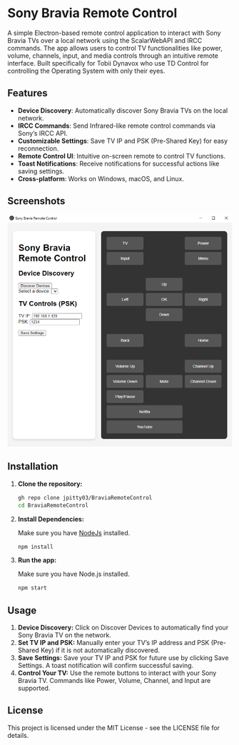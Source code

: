 # Sony Bravia Remote Control

A simple Electron-based remote control application to interact with Sony Bravia TVs over a local network using the ScalarWebAPI and IRCC commands. The app allows users to control TV functionalities like power, volume, channels, input, and media controls through an intuitive remote interface. Built specifically for Tobii Dynavox who use TD Control for controlling the Operating System with only their eyes.

## Features

- **Device Discovery**: Automatically discover Sony Bravia TVs on the local network.
- **IRCC Commands**: Send Infrared-like remote control commands via Sony’s IRCC API.
- **Customizable Settings**: Save TV IP and PSK (Pre-Shared Key) for easy reconnection.
- **Remote Control UI**: Intuitive on-screen remote to control TV functions.
- **Toast Notifications**: Receive notifications for successful actions like saving settings.
- **Cross-platform**: Works on Windows, macOS, and Linux.

## Screenshots

![screenshot1](./assets/screenshot_1.png)

## Installation

1. **Clone the repository:**

   ```bash
   gh repo clone jpitty03/BraviaRemoteControl
   cd BraviaRemoteControl
   ```

2. **Install Dependencies:**

   Make sure you have [NodeJs](https://nodejs.org/) installed.
   ```bash
   npm install
   ```

3. **Run the app:**

   Make sure you have Node.js installed.
   ```bash
   npm start
   ```

## Usage

1. **Device Discovery:**  Click on Discover Devices to automatically find your Sony Bravia TV on the network.
1. **Set TV IP and PSK:**  Manually enter your TV’s IP address and PSK (Pre-Shared Key) if it is not automatically discovered.
2. **Save Settings:**  Save your TV IP and PSK for future use by clicking Save Settings. A toast notification will confirm successful saving.
2. **Control Your TV:**  Use the remote buttons to interact with your Sony Bravia TV. Commands like Power, Volume, Channel, and Input are supported.

## License
This project is licensed under the MIT License - see the LICENSE file for details.
